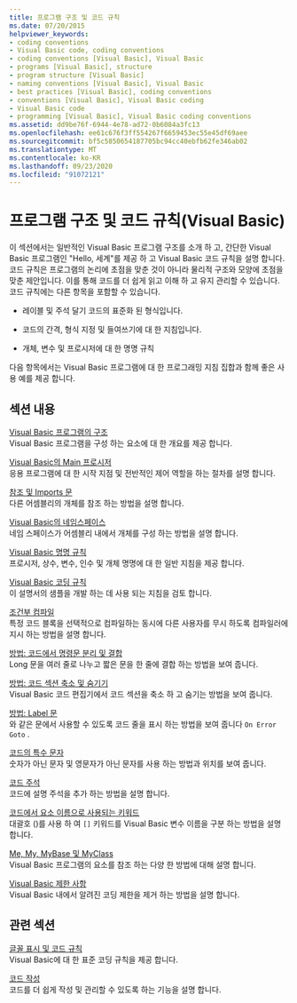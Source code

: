 ```yaml
---
title: 프로그램 구조 및 코드 규칙
ms.date: 07/20/2015
helpviewer_keywords:
- coding conventions
- Visual Basic code, coding conventions
- coding conventions [Visual Basic], Visual Basic
- programs [Visual Basic], structure
- program structure [Visual Basic]
- naming conventions [Visual Basic], Visual Basic
- best practices [Visual Basic], coding conventions
- conventions [Visual Basic], Visual Basic coding
- Visual Basic code
- programming [Visual Basic], Visual Basic coding conventions
ms.assetid: dd9be76f-6944-4e78-ad72-0b6084a3fc13
ms.openlocfilehash: ee61c676f3ff554267f6659453ec55e45df69aee
ms.sourcegitcommit: bf5c5850654187705bc94cc40ebfb62fe346ab02
ms.translationtype: MT
ms.contentlocale: ko-KR
ms.lasthandoff: 09/23/2020
ms.locfileid: "91072121"
---
```

# <a name="program-structure-and-code-conventions-visual-basic"></a>프로그램 구조 및 코드 규칙(Visual Basic)

이 섹션에서는 일반적인 Visual Basic 프로그램 구조를 소개 하 고, 간단한 Visual Basic 프로그램인 "Hello, 세계"를 제공 하 고 Visual Basic 코드 규칙을 설명 합니다. 코드 규칙은 프로그램의 논리에 초점을 맞춘 것이 아니라 물리적 구조와 모양에 초점을 맞춘 제안입니다. 이를 통해 코드를 더 쉽게 읽고 이해 하 고 유지 관리할 수 있습니다. 코드 규칙에는 다른 항목을 포함할 수 있습니다.  
  
- 레이블 및 주석 달기 코드의 표준화 된 형식입니다.  
  
- 코드의 간격, 형식 지정 및 들여쓰기에 대 한 지침입니다.  
  
- 개체, 변수 및 프로시저에 대 한 명명 규칙  
  
 다음 항목에서는 Visual Basic 프로그램에 대 한 프로그래밍 지침 집합과 함께 좋은 사용 예를 제공 합니다.  
  
## <a name="in-this-section"></a>섹션 내용  

 [Visual Basic 프로그램의 구조](structure-of-a-visual-basic-program.md)  
 Visual Basic 프로그램을 구성 하는 요소에 대 한 개요를 제공 합니다.  
  
 [Visual Basic의 Main 프로시저](main-procedure.md)  
 응용 프로그램에 대 한 시작 지점 및 전반적인 제어 역할을 하는 절차를 설명 합니다.  
  
 [참조 및 Imports 문](references-and-the-imports-statement.md)  
 다른 어셈블리의 개체를 참조 하는 방법을 설명 합니다.  
  
 [Visual Basic의 네임스페이스](namespaces.md)  
 네임 스페이스가 어셈블리 내에서 개체를 구성 하는 방법을 설명 합니다.  
  
 [Visual Basic 명명 규칙](naming-conventions.md)  
 프로시저, 상수, 변수, 인수 및 개체 명명에 대 한 일반 지침을 제공 합니다.  
  
 [Visual Basic 코딩 규칙](coding-conventions.md)  
 이 설명서의 샘플을 개발 하는 데 사용 되는 지침을 검토 합니다.  
  
 [조건부 컴파일](conditional-compilation.md)  
 특정 코드 블록을 선택적으로 컴파일하는 동시에 다른 사용자를 무시 하도록 컴파일러에 지시 하는 방법을 설명 합니다.  
  
 [방법: 코드에서 명령문 분리 및 결합](how-to-break-and-combine-statements-in-code.md)  
 Long 문을 여러 줄로 나누고 짧은 문을 한 줄에 결합 하는 방법을 보여 줍니다.  
  
 [방법: 코드 섹션 축소 및 숨기기](how-to-collapse-and-hide-sections-of-code.md)  
 Visual Basic 코드 편집기에서 코드 섹션을 축소 하 고 숨기는 방법을 보여 줍니다.  
  
 [방법: Label 문](how-to-label-statements.md)  
 와 같은 문에서 사용할 수 있도록 코드 줄을 표시 하는 방법을 보여 줍니다 `On Error Goto` .  
  
 [코드의 특수 문자](special-characters-in-code.md)  
 숫자가 아닌 문자 및 영문자가 아닌 문자를 사용 하는 방법과 위치를 보여 줍니다.  
  
 [코드 주석](comments-in-code.md)  
 코드에 설명 주석을 추가 하는 방법을 설명 합니다.  
  
 [코드에서 요소 이름으로 사용되는 키워드](keywords-as-element-names-in-code.md)  
 대괄호 ()를 사용 하 여 `[]` 키워드를 Visual Basic 변수 이름을 구분 하는 방법을 설명 합니다.  
  
 [Me, My, MyBase 및 MyClass](me-my-mybase-and-myclass.md)  
 Visual Basic 프로그램의 요소를 참조 하는 다양 한 방법에 대해 설명 합니다.  
  
 [Visual Basic 제한 사항](limitations.md)  
 Visual Basic 내에서 알려진 코딩 제한을 제거 하는 방법을 설명 합니다.  
  
## <a name="related-sections"></a>관련 섹션  

 [글꼴 표시 및 코드 규칙](../../language-reference/typographic-and-code-conventions.md)  
 Visual Basic에 대 한 표준 코딩 규칙을 제공 합니다.  
  
 [코드 작성](/visualstudio/ide/writing-code-in-the-code-and-text-editor)  
 코드를 더 쉽게 작성 및 관리할 수 있도록 하는 기능을 설명 합니다.
